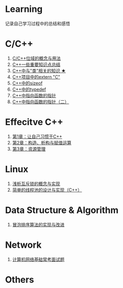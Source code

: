 # Learning
记录自己学习过程中的总结和感悟

# C/C++

1. [C/C++位域的概念与用法](./C++/C位域.md)
2. [C++一些重要知识点总结](./C++/C++知识点总结.md)
3. [C++中与"类"相关的知识 ★](./C++/C++与类有关的注意事项总结.md)
4. [C++项目中的extern "C"](./C++/C++项目中的externC.md)
5. [C++中的sizeof](./C++/C++sizeof()和一道面试题.md)
6. [C++中的typedef](./C++/C++typedef用法小结.md)
7. [C++中指向函数的指针](./C++/C++指向函数的指针.md)
8. [C++中指向函数的指针（二）](./C++/C++指向函数的指针（二）.md)

# Effecitve C++

1. [第1章：让自己习惯于C++](./EffectiveC++/EffectiveC++之一：习惯C++.md)
2. [第2章：构造、析构与赋值运算](./EffectiveC++/EffectiveC++之二：构造析构赋值运算.md)
3. [第3章：资源管理](./EffectiveC++/EffectiveC++之三：资源管理.md)

# Linux

1. [浅析互斥锁的概念与实现](./Linux/互斥锁的实现.md)
2. [简单的线程池的设计与实现（C++）](./Linux/简单线程池的实现C++.md)

# Data Structure & Algorithm

1. [冒泡排序算法的实现与改进](./Algorithm/冒泡排序算法的实现与改进.md)

# Network

1. [计算机网络基础常考面试题](./Network/计算机网络基础常考面试题.md)

# Others
